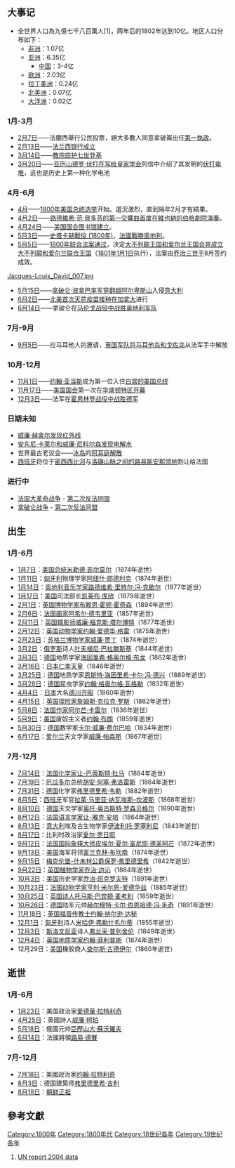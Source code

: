 ## 大事记

  - 全世界人口為九億七千八百萬人\[1\]，两年后的1802年达到10亿。地区人口分布如下：
      - [非洲](../Page/非洲.md "wikilink")：1.07亿
      - [亚洲](../Page/亚洲.md "wikilink")：6.35亿
          - [中国](https://zh.wikipedia.org/wiki/中国 "wikilink")：3-4亿
      - [欧洲](../Page/欧洲.md "wikilink")：2.03亿
      - [拉丁美洲](../Page/拉丁美洲.md "wikilink")：0.24亿
      - [北美洲](../Page/北美洲.md "wikilink")：0.07亿
      - [大洋洲](../Page/大洋洲.md "wikilink")：0.02亿

### 1月-3月

  - [2月7日](../Page/2月7日.md "wikilink")——法蘭西舉行公民投票，絕大多數人同意拿破崙出任[第一執政](https://zh.wikipedia.org/wiki/第一執政 "wikilink")。
  - [2月13日](../Page/2月13日.md "wikilink")——[法兰西银行成立](https://zh.wikipedia.org/wiki/法兰西银行 "wikilink")
  - [3月14日](../Page/3月14日.md "wikilink")——[教宗](../Page/教宗.md "wikilink")[庇护七世登基](https://zh.wikipedia.org/wiki/庇护七世 "wikilink")
  - [3月20日](../Page/3月20日.md "wikilink")——[亚历山德罗·伏打在写给](https://zh.wikipedia.org/wiki/亚历山德罗·伏打 "wikilink")[皇家学会](../Page/皇家学会.md "wikilink")的信中介绍了其发明的[伏打电堆](https://zh.wikipedia.org/wiki/伏打电堆 "wikilink")，这也是历史上第一种化学电池

### 4月-6月

  - [4月](../Page/4月.md "wikilink")——[1800年美国总统选举](../Page/1800年美国总统选举.md "wikilink")开始。選況激烈，直到隔年2月才有結果。
  - [4月2日](../Page/4月2日.md "wikilink")——[路德維希·范·貝多芬的第一交響曲首度在維也納的伯格劇院演奏](https://zh.wikipedia.org/wiki/路德維希·范·貝多芬 "wikilink")。
  - [4月24日](../Page/4月24日.md "wikilink")——[美国国会图书馆建立](https://zh.wikipedia.org/wiki/美国国会图书馆 "wikilink")。
  - [5月3日](../Page/5月3日.md "wikilink")——[史塔卡赫戰役 (1800年)](https://zh.wikipedia.org/wiki/史塔卡赫戰役_\(1800年\) "wikilink")，[法國戰勝](https://zh.wikipedia.org/wiki/法國 "wikilink")[奧地利](https://zh.wikipedia.org/wiki/奧地利 "wikilink")。
  - [5月5日](../Page/5月5日.md "wikilink")——[1800年联合法案通过](https://zh.wikipedia.org/wiki/1800年联合法案 "wikilink")，决定[大不列颠王国和](https://zh.wikipedia.org/wiki/大不列颠王国 "wikilink")[爱尔兰王国合并成立](https://zh.wikipedia.org/wiki/爱尔兰王国 "wikilink")[大不列颠和爱尔兰联合王国](https://zh.wikipedia.org/wiki/大不列颠和爱尔兰联合王国 "wikilink")（[1801年](../Page/1801年.md "wikilink")[1月1日](../Page/1月1日.md "wikilink")执行），法案由[乔治三世于](https://zh.wikipedia.org/wiki/乔治三世_\(英国\) "wikilink")8月签约成效。

[Jacques-Louis_David_007.jpg](https://zh.wikipedia.org/wiki/File:Jacques-Louis_David_007.jpg "fig:Jacques-Louis_David_007.jpg")

  - [5月15日](../Page/5月15日.md "wikilink")——[拿破仑·波拿巴率军穿翻越](https://zh.wikipedia.org/wiki/拿破仑·波拿巴 "wikilink")[阿尔卑斯山](../Page/阿尔卑斯山.md "wikilink")入侵[意大利](../Page/意大利.md "wikilink")
  - [6月2日](../Page/6月2日.md "wikilink")——[北美首次](https://zh.wikipedia.org/wiki/北美 "wikilink")[天花](https://zh.wikipedia.org/wiki/天花 "wikilink")[疫苗接种在](https://zh.wikipedia.org/wiki/疫苗接种 "wikilink")[加拿大](../Page/加拿大.md "wikilink")进行
  - [6月14日](../Page/6月14日.md "wikilink")——拿破仑在[马伦戈战役中战胜](https://zh.wikipedia.org/wiki/马伦戈战役 "wikilink")[奥地利军队](https://zh.wikipedia.org/wiki/奥地利 "wikilink")

### 7月-9月

  - [9月5日](../Page/9月5日.md "wikilink")——应马耳他人的邀请，[英国军队将](https://zh.wikipedia.org/wiki/英国 "wikilink")[马耳他岛和](https://zh.wikipedia.org/wiki/马耳他岛 "wikilink")[戈佐岛](../Page/戈佐岛.md "wikilink")从法军手中解放

### 10月-12月

  - [11月1日](../Page/11月1日.md "wikilink")——[约翰·亚当斯](../Page/约翰·亚当斯.md "wikilink")成为第一位入住[白宫的](https://zh.wikipedia.org/wiki/白宫 "wikilink")[美国总统](../Page/美国总统.md "wikilink")
  - [11月17日](../Page/11月17日.md "wikilink")——[美国国会](../Page/美国国会.md "wikilink")第一次在[华盛顿特区开幕](https://zh.wikipedia.org/wiki/华盛顿特区 "wikilink")
  - [12月3日](../Page/12月3日.md "wikilink")——法军在[霍恩林登战役中战胜德军](https://zh.wikipedia.org/wiki/霍恩林登战役 "wikilink")

### 日期未知

  - [威廉·赫舍尔发现](https://zh.wikipedia.org/wiki/威廉·赫舍尔 "wikilink")[红外线](../Page/红外线.md "wikilink")
  - [安东尼·卡莱尔和](https://zh.wikipedia.org/wiki/安东尼·卡莱尔 "wikilink")[威廉·尼科尔森发现](https://zh.wikipedia.org/wiki/威廉·尼科尔森_\(化学家\) "wikilink")[电解水](https://zh.wikipedia.org/wiki/电解水 "wikilink")
  - 世界最古老议会——[冰岛](../Page/冰岛.md "wikilink")的[阿耳庭解散](https://zh.wikipedia.org/wiki/阿耳庭 "wikilink")
  - [西班牙](../Page/西班牙.md "wikilink")将位于[密西西比河](../Page/密西西比河.md "wikilink")与[洛磯山脉之间的](https://zh.wikipedia.org/wiki/洛磯山脉 "wikilink")[路易斯安那领地](../Page/路易斯安那领地.md "wikilink")割让给法国

### 进行中

  - [法国大革命战争](../Page/法国大革命战争.md "wikilink") - [第二次反法同盟](../Page/第二次反法同盟.md "wikilink")
  - [拿破仑战争](https://zh.wikipedia.org/wiki/拿破仑战争 "wikilink") - [第二次反法同盟](../Page/第二次反法同盟.md "wikilink")

## 出生

### 1月-6月

  - [1月7日](../Page/1月7日.md "wikilink")：[美国总统](../Page/美国总统.md "wikilink")[米勒德·菲尔莫尔](../Page/米勒德·菲尔莫尔.md "wikilink")（1874年逝世）
  - [1月11日](../Page/1月11日.md "wikilink")：[匈牙利](../Page/匈牙利.md "wikilink")物理学家[阿纽什·耶德利克](https://zh.wikipedia.org/wiki/阿纽什·耶德利克 "wikilink")（1874年逝世）
  - [1月14日](../Page/1月14日.md "wikilink")：[奥地利音乐学家](https://zh.wikipedia.org/wiki/奥地利 "wikilink")[路德维希·里特尔·冯·克歇尔](https://zh.wikipedia.org/wiki/路德维希·里特尔·冯·克歇尔 "wikilink")（1877年逝世）
  - [1月17日](../Page/1月17日.md "wikilink")：[美国](../Page/美国.md "wikilink")司法部长[凯莱布·库欣](https://zh.wikipedia.org/wiki/凯莱布·库欣 "wikilink")（1879年逝世）
  - [2月1日](../Page/2月1日.md "wikilink")：[英国博物学家](https://zh.wikipedia.org/wiki/英国 "wikilink")[布赖恩·霍顿·霍奇森](https://zh.wikipedia.org/wiki/布赖恩·霍顿·霍奇森 "wikilink")（1894年逝世）
  - [2月6日](../Page/2月6日.md "wikilink")：[法国画家](https://zh.wikipedia.org/wiki/法国 "wikilink")[阿希尔·德韦里亚](https://zh.wikipedia.org/wiki/阿希尔·德韦里亚 "wikilink")（1857年逝世）
  - [2月11日](../Page/2月11日.md "wikilink")：[英国摄影师](https://zh.wikipedia.org/wiki/英国 "wikilink")[威廉·福克斯·塔尔博特](https://zh.wikipedia.org/wiki/威廉·福克斯·塔尔博特 "wikilink")（1877年逝世）
  - [2月12日](../Page/2月12日.md "wikilink")：[英国动物学家](https://zh.wikipedia.org/wiki/英国 "wikilink")[约翰·爱德华·格雷](../Page/约翰·爱德华·格雷.md "wikilink")（1875年逝世）
  - [2月23日](../Page/2月23日.md "wikilink")：[苏格兰博物学家](https://zh.wikipedia.org/wiki/苏格兰 "wikilink")[威廉·贾丁](https://zh.wikipedia.org/wiki/威廉·贾丁 "wikilink")（1874年逝世）
  - [3月2日](../Page/3月2日.md "wikilink")：[俄罗斯](../Page/俄罗斯.md "wikilink")诗人[叶夫根尼·巴拉滕斯基](https://zh.wikipedia.org/wiki/叶夫根尼·巴拉滕斯基 "wikilink")（1844年逝世）
  - [3月3日](../Page/3月3日.md "wikilink")：[德国](../Page/德国.md "wikilink")地质学家[海因里希·格奥尔格·布龙](https://zh.wikipedia.org/wiki/海因里希·格奥尔格·布龙 "wikilink")（1862年逝世）
  - [3月16日](../Page/3月16日.md "wikilink")：[日本](../Page/日本.md "wikilink")[仁孝天皇](../Page/仁孝天皇.md "wikilink")（1846年逝世）
  - [3月25日](../Page/3月25日.md "wikilink")：[德国](../Page/德国.md "wikilink")地质学家[恩斯特·海因里希·卡尔·冯·德兴](../Page/恩斯特·海因里希·卡尔·冯·德兴.md "wikilink")（1889年逝世）
  - [3月28日](../Page/3月28日.md "wikilink")：[德国](../Page/德国.md "wikilink")昆虫学家[约翰·格奥尔格·瓦格勒](../Page/约翰·格奥尔格·瓦格勒.md "wikilink")（1832年逝世）
  - [4月4日](../Page/4月4日.md "wikilink")：[日本](../Page/日本.md "wikilink")大名[德川齐昭](https://zh.wikipedia.org/wiki/德川齐昭 "wikilink")（1860年逝世）
  - [4月15日](../Page/4月15日.md "wikilink")：[英国探险家](https://zh.wikipedia.org/wiki/英国 "wikilink")[詹姆斯·克拉克·罗斯](https://zh.wikipedia.org/wiki/詹姆斯·克拉克·罗斯 "wikilink")（1862年逝世）
  - [5月8日](../Page/5月8日.md "wikilink")：[法国作家](https://zh.wikipedia.org/wiki/法国 "wikilink")[阿尔芒·卡雷尔](https://zh.wikipedia.org/wiki/阿尔芒·卡雷尔 "wikilink")（1836年逝世）
  - [5月9日](../Page/5月9日.md "wikilink")：[美国](../Page/美国.md "wikilink")废奴主义者[约翰·布朗](https://zh.wikipedia.org/wiki/约翰·布朗 "wikilink")（1859年逝世）
  - [5月30日](../Page/5月30日.md "wikilink")：[德国](../Page/德国.md "wikilink")数学家[卡尔·威廉·费尔巴哈](../Page/卡尔·威廉·费尔巴哈.md "wikilink")（1834年逝世）
  - [6月17日](../Page/6月17日.md "wikilink")：[爱尔兰](../Page/爱尔兰.md "wikilink")天文学家[威廉·帕森斯](https://zh.wikipedia.org/wiki/威廉·帕森斯 "wikilink")（1867年逝世）

### 7月-12月

  - [7月14日](https://zh.wikipedia.org/wiki/7月14日 "wikilink")：[法国化学家](https://zh.wikipedia.org/wiki/法国 "wikilink")[让-巴蒂斯特·杜马](https://zh.wikipedia.org/wiki/让-巴蒂斯特·杜马 "wikilink")（1884年逝世）
  - [7月19日](https://zh.wikipedia.org/wiki/7月19日 "wikilink")：[厄瓜多尔](../Page/厄瓜多尔.md "wikilink")总统[胡安·何塞·弗洛雷斯](../Page/胡安·何塞·弗洛雷斯.md "wikilink")（1864年逝世）
  - [7月31日](../Page/7月31日.md "wikilink")：[德国](../Page/德国.md "wikilink")化学家[弗里德里希·韦勒](https://zh.wikipedia.org/wiki/弗里德里希·韦勒 "wikilink")（1882年逝世）
  - [8月5日](../Page/8月5日.md "wikilink")：[西班牙](../Page/西班牙.md "wikilink")军官[拉蒙·马里亚·纳瓦埃斯-坎波斯](https://zh.wikipedia.org/wiki/拉蒙·马里亚·纳瓦埃斯-坎波斯 "wikilink")（1868年逝世）
  - [8月10日](../Page/8月10日.md "wikilink")：[德国](../Page/德国.md "wikilink")天文学家[奥托·奥古斯特·罗森贝格尔](https://zh.wikipedia.org/wiki/奥托·奥古斯特·罗森贝格尔 "wikilink")（1890年逝世）
  - [8月12日](https://zh.wikipedia.org/wiki/8月12日 "wikilink")：[法国语言学家](https://zh.wikipedia.org/wiki/法国 "wikilink")[让-雅克·安培](https://zh.wikipedia.org/wiki/让-雅克·安培 "wikilink")（1864年逝世）
  - [8月13日](../Page/8月13日.md "wikilink")：[意大利](../Page/意大利.md "wikilink")埃及古生物学家[伊波利托·罗塞利尼](https://zh.wikipedia.org/wiki/伊波利托·罗塞利尼 "wikilink")（1843年逝世）
  - [8月17日](../Page/8月17日.md "wikilink")：比利时政治家[夏尔·罗日耶](https://zh.wikipedia.org/wiki/夏尔·罗日耶 "wikilink")
  - [9月12日](../Page/9月12日.md "wikilink")：[法国国际象棋大师](https://zh.wikipedia.org/wiki/法国 "wikilink")[皮埃尔·夏尔·富尼耶·德圣阿芒](https://zh.wikipedia.org/wiki/皮埃尔·夏尔·富尼耶·德圣阿芒 "wikilink")（1872年逝世）
  - [9月13日](../Page/9月13日.md "wikilink")：[美国](../Page/美国.md "wikilink")海军将领[富兰克林·布坎南](https://zh.wikipedia.org/wiki/富兰克林·布坎南 "wikilink")（1874年逝世）
  - [9月15日](../Page/9月15日.md "wikilink")：[梅克伦堡-什未林公爵](https://zh.wikipedia.org/wiki/梅克伦堡-什未林 "wikilink")[保罗·弗里德里希](https://zh.wikipedia.org/wiki/保罗·弗里德里希 "wikilink")（1842年逝世）
  - [9月22日](../Page/9月22日.md "wikilink")：[英国植物学家](https://zh.wikipedia.org/wiki/英国 "wikilink")[乔治·边沁](../Page/乔治·边沁.md "wikilink")（1884年逝世）
  - [10月3日](../Page/10月3日.md "wikilink")：[美国](../Page/美国.md "wikilink")历史学家[乔治·班克罗夫特](../Page/乔治·班克罗夫特.md "wikilink")（1891年逝世）
  - [10月23日](../Page/10月23日.md "wikilink")：[法国动物学家](https://zh.wikipedia.org/wiki/法国 "wikilink")[亨利·米尔恩-爱德华兹](https://zh.wikipedia.org/wiki/亨利·米尔恩-爱德华兹 "wikilink")（1885年逝世）
  - [10月25日](../Page/10月25日.md "wikilink")：[英国诗人](https://zh.wikipedia.org/wiki/英国 "wikilink")[托马斯·巴宾顿·麦考利](https://zh.wikipedia.org/wiki/托马斯·巴宾顿·麦考利 "wikilink")（1859年逝世）
  - [10月26日](../Page/10月26日.md "wikilink")：[德国](../Page/德国.md "wikilink")陆军元帅[赫尔穆特·卡尔·伯恩哈德·冯·毛奇](https://zh.wikipedia.org/wiki/赫尔穆特·卡尔·伯恩哈德·冯·毛奇 "wikilink")（1891年逝世）
  - [11月18日](../Page/11月18日.md "wikilink")：[英国福音传教士](https://zh.wikipedia.org/wiki/英国 "wikilink")[约翰·纳尔逊·达秘](https://zh.wikipedia.org/wiki/约翰·纳尔逊·达秘 "wikilink")
  - [12月1日](../Page/12月1日.md "wikilink")：[匈牙利](../Page/匈牙利.md "wikilink")诗人[米哈伊·弗勒什毛尔蒂](https://zh.wikipedia.org/wiki/米哈伊·弗勒什毛尔蒂 "wikilink")（1855年逝世）
  - [12月3日](../Page/12月3日.md "wikilink")：[斯洛文尼亚](../Page/斯洛文尼亚.md "wikilink")诗人[弗兰采·普列舍伦](https://zh.wikipedia.org/wiki/弗兰采·普列舍伦 "wikilink")（1849年逝世）
  - [12月4日](../Page/12月4日.md "wikilink")：[英国地质学家](https://zh.wikipedia.org/wiki/英国 "wikilink")[约翰·菲利普斯](https://zh.wikipedia.org/wiki/约翰·菲利普斯 "wikilink")（1874年逝世）
  - 12月29日：[美国](../Page/美国.md "wikilink")橡胶商人[查尔斯·古德伊尔](../Page/查尔斯·古德伊尔.md "wikilink")（1860年逝世）

## 逝世

### 1月-6月

  - [1月23日](../Page/1月23日.md "wikilink")：美国政治家[愛德華·拉特利奇](https://zh.wikipedia.org/wiki/愛德華·拉特利奇 "wikilink")
  - [4月25日](../Page/4月25日.md "wikilink")：英國詩人[威廉·柯珀](https://zh.wikipedia.org/wiki/威廉·柯珀 "wikilink")
  - [5月18日](../Page/5月18日.md "wikilink")：俄國元帅[亞歷山大·蘇沃羅夫](https://zh.wikipedia.org/wiki/亞歷山大·蘇沃羅夫 "wikilink")
  - [6月14日](../Page/6月14日.md "wikilink")：法國將領[路易·德賽](https://zh.wikipedia.org/wiki/路易·德賽 "wikilink")

### 7月-12月

  - [7月18日](https://zh.wikipedia.org/wiki/7月18日 "wikilink")：美國政治家[约翰·拉特利奇](../Page/约翰·拉特利奇.md "wikilink")
  - [8月3日](../Page/8月3日.md "wikilink")：德国建築师[弗里德里希·吉利](https://zh.wikipedia.org/wiki/弗里德里希·吉利 "wikilink")
  - [8月18日](../Page/8月18日.md "wikilink")：[朝鲜正祖](https://zh.wikipedia.org/wiki/朝鲜正祖 "wikilink")

## 參考文獻

[Category:1800年](https://zh.wikipedia.org/wiki/Category:1800年 "wikilink") [Category:1800年代](https://zh.wikipedia.org/wiki/Category:1800年代 "wikilink") [Category:18世纪各年](https://zh.wikipedia.org/wiki/Category:18世纪各年 "wikilink") [Category:19世纪各年](https://zh.wikipedia.org/wiki/Category:19世纪各年 "wikilink")

1.  [UN report 2004 data](http://www.un.org/esa/population/publications/sixbillion/sixbilpart1.pdf)